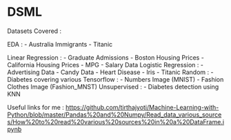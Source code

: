# DSML
Datasets Covered :

EDA :
	- Australia Immigrants
	- Titanic
	
Linear Regression :
	- Graduate Admissions
	- Boston Housing Prices
	- California Housing Prices
	- MPG
	- Salary Data
Logistic Regression :
	- Advertising Data
	- Candy Data
	- Heart Disease
	- Iris
	- Titanic
Random :
	- Diabetes covering various 
Tensorflow :
	- Numbers Image (MNIST)
	- Fashion Clothes Image (Fashion_MNST)
Unsupervised :
	- Diabetes detection using KNN


Useful links for me :
https://github.com/tirthajyoti/Machine-Learning-with-Python/blob/master/Pandas%20and%20Numpy/Read_data_various_sources/How%20to%20read%20various%20sources%20in%20a%20DataFrame.ipynb

